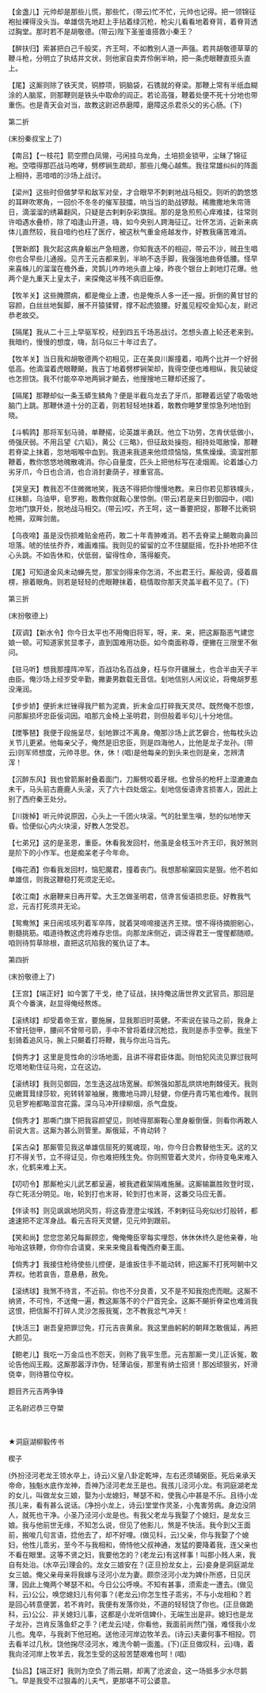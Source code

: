 <!-- { "loadSidebar": true } -->
【金盏儿】元帅却是那些儿慌，那些忙，(带云)忙不忙，元帅也记得。把一领锦征袍扯裸得没头当。单雄信先地赶上手拈着绿沉枪，枪尖儿看看地着脊背，着脊背透过胸堂。那时若不是胡敬德。(带云)陛下圣鉴谁搭救小秦王？

【醉扶归】索甚把白己千般奖，齐王呵，不如教别人道一声强。若共胡敬德草草的鞭斗枪，分明立了执结并文状，则他家自卖弄伶俐半晌，把一条虎眼鞭直揽头直上。

【尾】这厮则除了铁天灵，铜脖项，铜脑袋，石镌就的脊梁。那鞭上常有半纸血糊涂的人脑浆，则那鞭则是铁头中取命的阎正。若论高强，鞭着处便不死十分地也带重伤。也是青天会对当，故教这尉迟恭磨障，磨障这杀君杀父的劣心肠。(下)


第二折

(末扮秦叔宝上了)

【南吕】【一枝花】箭空攒白凤翎，弓闲挂乌龙角，土培损金锁甲，尘昧了锦征袍。空喂得那匹战马咆哮，劈椤锏生疏却，那些儿俺心越焦。我往常雄纠纠的阵面上相持，恶喑喑的沙场上战讨。

【梁州】这些时但做梦早和敌军对垒，才合眼早不刺剌地战马相交。则听的韵悠悠的耳畔吹寒角，一回价不冬冬的催军鼓擂，响当当的助战锣敲。稀撒撒地朱帘筛日，滴溜溜的绣幕翻风，只疑是古剌剌杂彩旗摇。那的是急煎煎心痒难揉，往常则许咱遇水叠桥，除了咱逢山开道，嗨，如今央别人跨海征辽。壮怀怎消，近新来病体儿直然较，我自喑约也枉了医疗，被这秋气重金疮越发作，好教我痛苦难消。

【贺新郎】我欠起这病身躯出产急相邀，你知我迭不的相迎，带云不沙，贼丑生唱你也合早些儿通报。见齐王元吉都来到，半晌不迭手脚，我强强地曲脊低腰。怪早来喜蛛儿的溜溜在檐外垂，灵鹊儿咋咋地头直上噪，昨夜个银台上剥地灯花爆。他两个是九重天上皇太子，来探俺这半残不病旧臣僚。

【牧羊关】这些腌臜病，都是俺业上遭，也是俺杀人多一还一报。折倒的黄甘甘的容颜，白丝丝地鬓脚，展不开猿猱臂，撑不起虎狼腰。好羞见程咬金知心友，尉迟恭老故交。

【隔尾】我从二十三上早驱军校，经到四五千场恶战讨。怎想头直上轮还老来到。我暗约，慢慢的想度，嗨，刮马似三十年过去了。

【牧羊关】当日我和胡敬德两个初相见，正在美良川厮撞着，咱两个比并一个好弱低高。他滴溜着虎眼鞭飇，我吉丁地着劈椤锏架却，我得空便也难相纵，我见破绽也怎担饶。我不付能卒卒地两锏才飇去，他搜搜地三鞭却还报了。

【隔尾】那鞭却似一条玉蟒生鳞角？便是半截乌龙去了牙爪，那鞭着远望了吸吸地脑门上跳。那鞭休道十分的正着，则若轻轻地抹着，敢教你睡梦里惊急列地怕到晓。

【斗鹌鹑】那将军刬马骑，单鞭掿，论英雄半勇跃。他立下功劳，怎肯伏低做小，倚强厌弱。不用吕望《六韬》，黄公《三略》，但征敌处操抱，相持处哐敝懆，那鞭若脊梁上抹着，忽地咽喉中血到。我道来我道来他烦烦恼恼，焦焦燥燥。滴溜拊那鞭着，教你悠悠地魄散魂消。你心自量度，匹头上把他标写在凌烟阁。论着雄心力劣牙爪，今日也合消，也合消封妻荫子，禄重官高。

【哭皇天】教我忍不住微微地笑，我迭不得把你慢慢地教。来日你若见那铁幞头，红抹额，乌油甲，皂罗袍，敢教你就鞍心里惊倒。(带云)若是来日到御园中，(唱)忽地门旗开处，脱地战马相交。(带云)哎，齐王呵，这一番要把捉，那鞭不比衠铜枪搠，双眸剑凿。

【乌夜啼】虽是没伤损难贴金疮药，敢二十年青肿难消。若不去脊梁上飇敢向鼻凹坦落。唬的怯怯乔乔，难画难描。我则见的留留的立不住腿脡摇，忔扑扑地把不住心头跳。不如告休和，伏低弱，留得性命，落得躯壳。

【尾】可知道金风未动蝉先觉，那宝剑得来你怎消，不出君王行。厮般调，侵着眉楞，擦着眼角。则若是轻轻的虎眼鞭抹着，稳情取你那天灵盖半截不见了。(下)


第三折

(末扮敬德上)

【双调】【新水令】你今日太平也不用俺旧将军，呀，来、来，把这厮豁恶气建您娘一顿。可知道家贫显孝子，直到国难用功臣。如今南面称尊，便撇在三限里不偢问。

【驻马听】想我那撞阵冲军，百战功名百战身，枉与你开疆展土，也合半由天子半由臣。俺沙场上经岁受辛勤，撇妻男数载无音信。刬地信别人闲议论，将俺胡罗惹没淹润。

【步步娇】便折末烂锉得我尸骸为泥粪，折末金瓜打碎我天灵尽。既然俺不怨恨，问那厮损坏忠臣佞词因。咱那亢金椅上圣明君，则但般着半句儿十分地信。

【搅筝琶】我便于段施呈尽，刬地罪过不离身。俺那沙场上武艺僻合，他每枕头边关节儿更紧。他每亲父子，俺然是旧忠臣，则是四海他人，比他是龙子龙孙。(带云)则军师想度，元帅寻思。休，休！(唱)是他每亲的到头来也则是亲，怎辨清浑！

【沉醉东风】我也曾箭厮射叠着面门，刀厮劈咬着牙根。也曾杀的枪杆上湿漉漉血未干，马头前古鹿鹿人头滚，灭了六十四处烟尘。刬地信佞语谗言损害人，因此上别了西府秦王处分。

【川拨棹】听元帅说原因，心头上一千团火块滚。气的肚里生嗔，愁的似地惨天昏。恰便似心内火块滚，好教人怎受忍。

【七弟兄】这的是圣恩，重臣。休看我发回村，他虽是金枝玉叶齐王印，我好煞则是阶下的小作军。也是痴呆老子今年命。

【梅花酒】你看我发回村，恼犯魔君，撞着丧门。我想那榆窠园实是狠。他不若如单雄信，则我这鞭稳打死须定无论。

【收江南】水磨鞭来日再开荤。大王怎做圣明君，信谗言佞语损忠臣。好教我气忿，元吉打死须并无论。

【鸳鸯煞】来日闹垓垓列着军卒阵，就着哭啼啼接送齐王殡。恨不得待摘胆剜心，剔髓挑筋。唱道待教这虎将难存忠信。向那龙床侧近，调泛得君王一惺惺都随顺。咱则待剪草除根，直把这坑陷我的冤仇证了本。


第四折

(末扮敬德上了)

【王宫】【端正好】如今罢了干戈，绝了征战，扶持俺这唐世界文武官员。那回是真个今番演，赵显得俺经熬炼。

【滚绣球】却受着帝王宣，要施展，显我那旧时英健。不索说在骏马之前，我身上不曾托铠甲，腰间不曾带弓箭，手中不曾将着绿沉枪捻，我则是赤手空拳。我坐下刬骑着追风马，腕上只飇着打将鞭，我与你出马当先。

【倘秀才】这里是竞性命的沙场地面，且讲不得君臣体面。则怕犯风流见罪愆我呵圪塔地勒住征马宛，立在这边。

【滚绣球】我则见御园，怎生迭这战场宽展。却煞强如那乱烘烘地荆棘侵天。我则见嫩茸茸绿莎软，宛转转翠袖展，撒撒地马蹄儿轻健，你便丹青巧笔也难传。我则见皂罗袍都略湿宫花露。深乌马冲开绿柳烟，杀气盘旋。

【倘秀才】那嘶门旗下把我容颜望见，则唬得那厮鞍心里身躯倒偃，则看你再敢人前说大言。这厮为甚么则管里。厮俄延，不肯动转？

【呆古朵】那厮管见我这单雄信屈死的冤魂现，咍，你今日合教替他生天。这的又打不得关节，立不得证见，你也难把残生免。你则照管着大灵片，你待变龟来难入水，化鹤来难上天。

【叨叨令】那厮枪尖儿武艺都呈遍，被我遮截架隔难施展。这厮输赢胜败登时现，存亡死活分明见。咍，轮到打也末哥，轮到打也末哥，这番交马应无善。

【伴读书】则见飒飒地阴风剪，将这昏澄澄尘埃践，不剌剌征马宛似纱灯般转，都速速把不定浑身战。看元吉将天灵健，见元帅到跟前。

【笑和尚】您您您弟兄每厮顾恋，俺俺俺臣宰每实埋怨，休休休终久是他亲眷，咍咍咍这铁鞭，你你你合请奠，来来来俺且看俺西府秦王面。

【倘秀才】我接住枪待使些儿控便，是谁扳住手不能动转，把这厮不打死呵朝中又弄权。他若哀告，意悬悬，赦免。

【滚绣球】我煞不待言，不近前。你也不分良善，又不是不知我抱虎而眠。这厮不纳贤，不可怜，不送俺一遍，教这厮落不的个尸首完全。这厮不飇折脊梁也难消我这恨，把信厮不打碎人灵沙怎报我冤，怎不教我忿气冲天！

【快活三】谢吾皇把罪愆免，打元吉丧黄泉。我这里曲躬躬的朝拜怎敢俄延，再把大颜见。

【鲍老儿】我吃一万金瓜也不怨天，则称了我平生愿。元吉那厮一灵儿正诉冤，敢论告他阎王殿。这厮那嚣浮诈伪，轻薄谄佞，那里有纳士招贤！那凶顽狠劣，奸滑侥幸，则待篡位夺权。

题目齐元吉两争锋

正名尉迟恭三夺槊


　
　




★洞庭湖柳毅传书

楔子

(外扮泾河老龙王领水卒上，诗云)义皇八卦定乾坤，左右还须辅弼臣。死后亲承天帝命，独魁水底作龙神，吾神乃泾河老龙王是也。我孩儿泾河小龙。有洞庭湖老龙的女儿，叫做龙女三娘，娶为小龙媳妇，琴瑟不和，使我心中甚是不乐。且待小龙孩儿来，看有甚么说话。(净扮小龙上，诗云)堂堂作灵圣，小鬼害劳病。身边没阴人，就死也干净。小圣乃泾河小龙是也。有我父老龙与我娶了个媳妇，是龙女三娘。我与他前世无缘，不知怎么说，但见了他影儿，煞是不快活。我今到父王面前，搬唆几句言语，捻他去了，却不好哩。(做见科，云)父亲，你与我娶了个媳妇，他性儿乖劣，至今不与我相和，倚恃他父叔神通，发猛的要降着我，连父亲也不看在眼里。这等不贤之妇，我要他怎的？(老龙云)有这样事！叫那小贱人来，我自有处治。(水卒云)理会的。龙女三娘安在？(正旦扮龙女上，云)妾身是洞庭湖龙女三娘。俺父亲母亲将我嫁与泾河小龙为妻。颇奈泾河小龙为婢仆所惑，日见厌薄，因此上俺两个琴瑟不和。今日公公呼唤。不知有甚事，须索走一遭去。(做见科，云)公公，唤您媳妇儿有何事？(老龙云)你怎生性子乖劣，不与小龙相和？若是回心转意便罢，若不肯时。我便有发落你处，不道的轻轻饶了你也。(正旦做跪科，云)公公．非关媳妇儿事，这都是小龙听信婢仆，无端生出是非。媳妇也是龙子龙孙，岂肯反落鱼虾之手？(老龙云)唗，你看他，我面前尚然门强，难怪我小龙儿也。鬼卒，与我剥下他冠袍。送他泾河岸边牧羊去。(诗云)夫妻何事不相投。罚去看羊过几秋。饶他掬尽泾河水，难洗今朝一面羞。(下)(正旦做叹科，云)嗨，着我向泾河岸上牧羊去，我怎生受的这般苦楚艰难也呵！(唱)

【仙吕】【端正好】我则为空负了雨云期，却离了沧波会，这一场抵多少水尽鹅飞。早是我受不过狠毒的儿夫气，更那堪不可公婆意。

